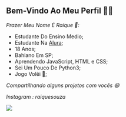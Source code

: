 ## **Bem-Vindo Ao Meu Perfil** 🥇💙 

*_Prazer Meu Nome É Raíque 👋_:*

  - Estudante Do Ensino Medio;
  - Estudante Na [Alura](https://alura.com.br);
  - 18 Anos;
  - Bahiano Em SP;
  - Aprendendo JavaScript, HTML e CSS;
  - Sei Um Pouco De Python3;
  - Jogo Volêi 🏐;

_Compartilhando alguns projetos com vocês 😄_

_Instagram : raiquesouza_
 
 ![](https://media1.tenor.com/m/8-3I6vR6J7kAAAAC/tooruoikawa-oikawa.gif)

